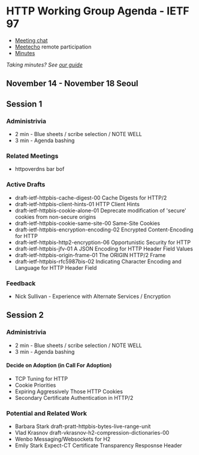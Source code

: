 # HTTP Working Group Agenda - IETF 97

* [Meeting chat](xmpp:httpbis@jabber.ietf.org?join)
* [Meetecho](http://www.meetecho.com/ietf97/httpbis) remote participation
* [Minutes](http://etherpad.tools.ietf.org:9000/p/ietf97httpbis)

*Taking minutes? See [our guide](https://github.com/httpwg/wiki/wiki/TakingMinutes)*


## November 14 - November 18 Seoul
## Session 1

### Administrivia

* 2 min - Blue sheets / scribe selection / NOTE WELL
* 3 min - Agenda bashing


### Related Meetings

* httpoverdns bar bof


### Active Drafts

* draft-ietf-httpbis-cache-digest-00 Cache Digests for HTTP/2
* draft-ietf-httpbis-client-hints-01 HTTP Client Hints
* draft-ietf-httpbis-cookie-alone-01 Deprecate modification of 'secure' cookies from non-secure origins
* draft-ietf-httpbis-cookie-same-site-00 Same-Site Cookies
* draft-ietf-httpbis-encryption-encoding-02 Encrypted Content-Encoding for HTTP
* draft-ietf-httpbis-http2-encryption-06 Opportunistic Security for HTTP
* draft-ietf-httpbis-jfv-01 A JSON Encoding for HTTP Header Field Values
* draft-ietf-httpbis-origin-frame-01 The ORIGIN HTTP/2 Frame
* draft-ietf-httpbis-rfc5987bis-02 Indicating Character Encoding and Language for HTTP Header Field


### Feedback

* Nick Sullivan - Experience with Alternate Services / Encryption


## Session 2

### Administrivia

* 2 min - Blue sheets / scribe selection / NOTE WELL
* 3 min - Agenda bashing


#### Decide on Adoption (in Call For Adoption)

* TCP Tuning for HTTP
* Cookie Priorities
* Expiring Aggressively Those HTTP Cookies
* Secondary Certificate Authentication in HTTP/2
		
### Potential and Related Work

* Barbara Stark draft-pratt-httpbis-bytes-live-range-unit
* Vlad Krasnov draft-vkrasnov-h2-compression-dictionaries-00
* Wenbo Messaging/Websockets for H2
* Emily Stark Expect-CT Certificate Transparency Resposnse Header

